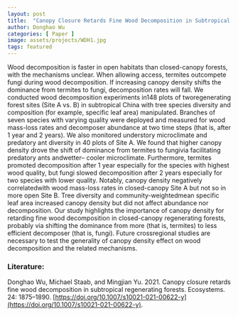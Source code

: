 ```yaml
---
layout: post
title:  "Canopy Closure Retards Fine Wood Decomposition in Subtropical Regenerating Forests"
author: Donghao Wu
categories: [ Paper ]
image: assets/projects/WDH1.jpg
tags: featured
---
```


Wood decomposition is faster in open habitats than closed-canopy forests, with the mechanisms unclear. When allowing access, termites outcompete fungi during wood decomposition. If increasing canopy density shifts the dominance from termites to fungi, decomposition rates will fall. We conducted wood decomposition experiments in148 plots of tworegenerating forest sites (Site A vs. B) in subtropical China with tree species diversity and composition (for example, specific leaf area) manipulated. Branches of seven species with varying quality were deployed and measured for wood mass-loss rates and decomposer abundance at two time steps (that is, after 1 year and 2 years). We also monitored understory microclimate and predatory ant diversity in 40 plots of Site A. We found that higher canopy density drove the shift of dominance from termites to fungivia facilitating predatory ants andwetter– cooler microclimate. Furthermore, termites promoted decomposition after 1 year especially for the species with highest wood quality, but fungi slowed decomposition after 2 years especially for two species with lower quality. Notably, canopy density negatively correlatedwith wood mass-loss rates in closed-canopy Site A but not so in more open Site B. Tree diversity and community-weightedmean specific leaf area increased canopy density but did not affect abundance nor decomposition. Our study highlights the importance of canopy density for retarding fine wood decomposition in closed-canopy regenerating forests, probably via shifting the dominance from more (that is, termites) to less efficient decomposer (that is, fungi). Future crossregional studies are necessary to test the generality of canopy density effect on wood decomposition and the related mechanisms.

### Literature:
Donghao Wu, Michael Staab, and Mingjian Yu. 2021. Canopy closure retards fine wood decomposition in subtropical regenerating forests. Ecosystems. 24: 1875–1890. [https://doi.org/10.1007/s10021-021-00622-y](https://doi.org/10.1007/s10021-021-00622-y). 
